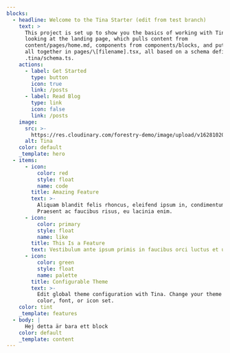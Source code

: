 ```yaml
---
blocks:
  - headline: Welcome to the Tina Starter (edit from test branch)
    text: >
      This project is set up to show you the basics of working with Tina. You're
      looking at the landing page, which pulls content from
      content/pages/home.md, components from components/blocks, and puts them
      all together in pages/\[filename].tsx, all based on a schema defined in
      .tina/schema.ts.
    actions:
      - label: Get Started
        type: button
        icon: true
        link: /posts
      - label: Read Blog
        type: link
        icon: false
        link: /posts
    image:
      src: >-
        https://res.cloudinary.com/forestry-demo/image/upload/v1628102029/tina-cloud-starter/tina-illustration.WebP
      alt: Tina
    color: default
    _template: hero
  - items:
      - icon:
          color: red
          style: float
          name: code
        title: Amazing Feature
        text: >-
          Aliquam blandit felis rhoncus, eleifend ipsum in, condimentum nibh.
          Praesent ac faucibus risus, eu lacinia enim.
      - icon:
          color: primary
          style: float
          name: like
        title: This Is a Feature
        text: Vestibulum ante ipsum primis in faucibus orci luctus et ultrices.
      - icon:
          color: green
          style: float
          name: palette
        title: Configurable Theme
        text: >-
          Edit global theme configuration with Tina. Change your theme's primary
          color, font, or icon set.
    color: tint
    _template: features
  - body: |
      Hej detta är bara ett block
    color: default
    _template: content
---
```


